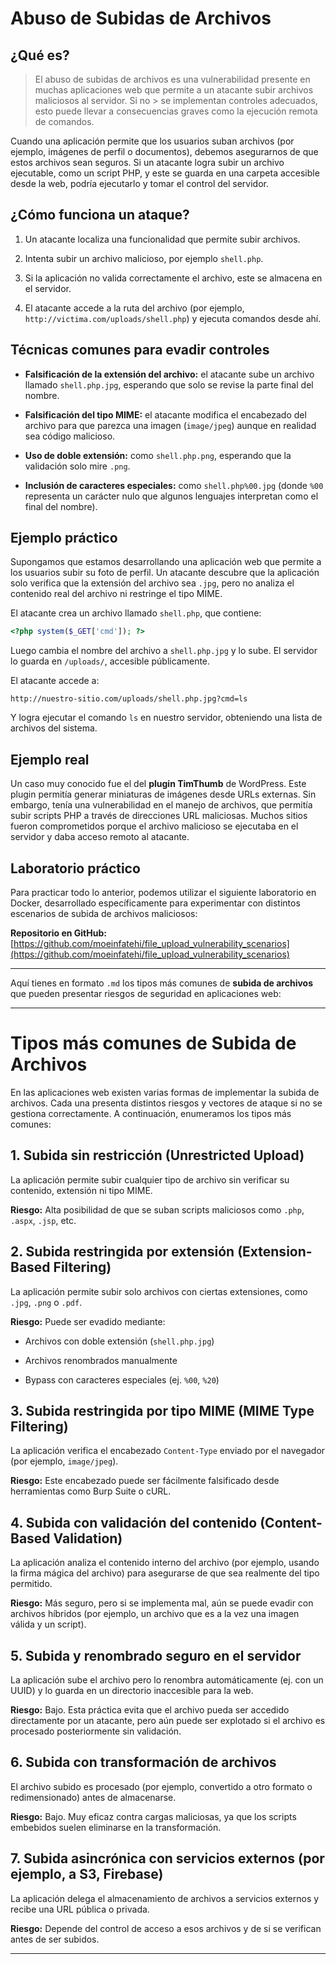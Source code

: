 # Abuso de Subidas de Archivos

## ¿Qué es?

> El abuso de subidas de archivos es una vulnerabilidad presente en muchas aplicaciones web que permite a un atacante subir archivos maliciosos al servidor. Si no > se implementan controles adecuados, esto puede llevar a consecuencias graves como la ejecución remota de comandos.

Cuando una aplicación permite que los usuarios suban archivos (por ejemplo, imágenes de perfil o documentos), debemos asegurarnos de que estos archivos sean seguros. Si un atacante logra subir un archivo ejecutable, como un script PHP, y este se guarda en una carpeta accesible desde la web, podría ejecutarlo y tomar el control del servidor.

## ¿Cómo funciona un ataque?

1. Un atacante localiza una funcionalidad que permite subir archivos.
    
2. Intenta subir un archivo malicioso, por ejemplo `shell.php`.
    
3. Si la aplicación no valida correctamente el archivo, este se almacena en el servidor.
    
4. El atacante accede a la ruta del archivo (por ejemplo, `http://victima.com/uploads/shell.php`) y ejecuta comandos desde ahí.
    

## Técnicas comunes para evadir controles

- **Falsificación de la extensión del archivo:** el atacante sube un archivo llamado `shell.php.jpg`, esperando que solo se revise la parte final del nombre.
    
- **Falsificación del tipo MIME:** el atacante modifica el encabezado del archivo para que parezca una imagen (`image/jpeg`) aunque en realidad sea código malicioso.
    
- **Uso de doble extensión:** como `shell.php.png`, esperando que la validación solo mire `.png`.
    
- **Inclusión de caracteres especiales:** como `shell.php%00.jpg` (donde `%00` representa un carácter nulo que algunos lenguajes interpretan como el final del nombre).
    

## Ejemplo práctico

Supongamos que estamos desarrollando una aplicación web que permite a los usuarios subir su foto de perfil. Un atacante descubre que la aplicación solo verifica que la extensión del archivo sea `.jpg`, pero no analiza el contenido real del archivo ni restringe el tipo MIME.

El atacante crea un archivo llamado `shell.php`, que contiene:

```php
<?php system($_GET['cmd']); ?>
```

Luego cambia el nombre del archivo a `shell.php.jpg` y lo sube. El servidor lo guarda en `/uploads/`, accesible públicamente.

El atacante accede a:

```
http://nuestro-sitio.com/uploads/shell.php.jpg?cmd=ls
```

Y logra ejecutar el comando `ls` en nuestro servidor, obteniendo una lista de archivos del sistema.

## Ejemplo real

Un caso muy conocido fue el del **plugin TimThumb** de WordPress. Este plugin permitía generar miniaturas de imágenes desde URLs externas. Sin embargo, tenía una vulnerabilidad en el manejo de archivos, que permitía subir scripts PHP a través de direcciones URL maliciosas. Muchos sitios fueron comprometidos porque el archivo malicioso se ejecutaba en el servidor y daba acceso remoto al atacante.

## Laboratorio práctico

Para practicar todo lo anterior, podemos utilizar el siguiente laboratorio en Docker, desarrollado específicamente para experimentar con distintos escenarios de subida de archivos maliciosos:

**Repositorio en GitHub:**  
[https://github.com/moeinfatehi/file_upload_vulnerability_scenarios](https://github.com/moeinfatehi/file_upload_vulnerability_scenarios)

---
Aquí tienes en formato `.md` los tipos más comunes de **subida de archivos** que pueden presentar riesgos de seguridad en aplicaciones web:

---

# Tipos más comunes de Subida de Archivos

En las aplicaciones web existen varias formas de implementar la subida de archivos. Cada una presenta distintos riesgos y vectores de ataque si no se gestiona correctamente. A continuación, enumeramos los tipos más comunes:

## 1. Subida sin restricción (Unrestricted Upload)

La aplicación permite subir cualquier tipo de archivo sin verificar su contenido, extensión ni tipo MIME.

**Riesgo:** Alta posibilidad de que se suban scripts maliciosos como `.php`, `.aspx`, `.jsp`, etc.

## 2. Subida restringida por extensión (Extension-Based Filtering)

La aplicación permite subir solo archivos con ciertas extensiones, como `.jpg`, `.png` o `.pdf`.

**Riesgo:** Puede ser evadido mediante:

- Archivos con doble extensión (`shell.php.jpg`)
    
- Archivos renombrados manualmente
    
- Bypass con caracteres especiales (ej. `%00`, `%20`)
    

## 3. Subida restringida por tipo MIME (MIME Type Filtering)

La aplicación verifica el encabezado `Content-Type` enviado por el navegador (por ejemplo, `image/jpeg`).

**Riesgo:** Este encabezado puede ser fácilmente falsificado desde herramientas como Burp Suite o cURL.

## 4. Subida con validación del contenido (Content-Based Validation)

La aplicación analiza el contenido interno del archivo (por ejemplo, usando la firma mágica del archivo) para asegurarse de que sea realmente del tipo permitido.

**Riesgo:** Más seguro, pero si se implementa mal, aún se puede evadir con archivos híbridos (por ejemplo, un archivo que es a la vez una imagen válida y un script).

## 5. Subida y renombrado seguro en el servidor

La aplicación sube el archivo pero lo renombra automáticamente (ej. con un UUID) y lo guarda en un directorio inaccesible para la web.

**Riesgo:** Bajo. Esta práctica evita que el archivo pueda ser accedido directamente por un atacante, pero aún puede ser explotado si el archivo es procesado posteriormente sin validación.

## 6. Subida con transformación de archivos

El archivo subido es procesado (por ejemplo, convertido a otro formato o redimensionado) antes de almacenarse.

**Riesgo:** Bajo. Muy eficaz contra cargas maliciosas, ya que los scripts embebidos suelen eliminarse en la transformación.

## 7. Subida asincrónica con servicios externos (por ejemplo, a S3, Firebase)

La aplicación delega el almacenamiento de archivos a servicios externos y recibe una URL pública o privada.

**Riesgo:** Depende del control de acceso a esos archivos y de si se verifican antes de ser subidos.

---
